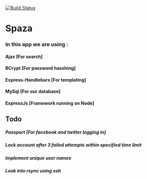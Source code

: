 [![Build Status](https://travis-ci.org/Django0505/Spaza.svg?branch=master)](https://travis-ci.org/Django0505/Spaza)

# Spaza 

### In this app we are using :
#### Ajax [For search]
#### BCrypt [For password hasshing]
#### Express-Handlebars [For templating]
#### MySql [For our database]
#### ExpressJs [Framework running on Node]
## Todo
##### Passport [For facebook and twitter logging in]
##### Lock account after 3 failed attempts within specified time limit
##### Implement unique user names 
##### Look into rsync using ssh


